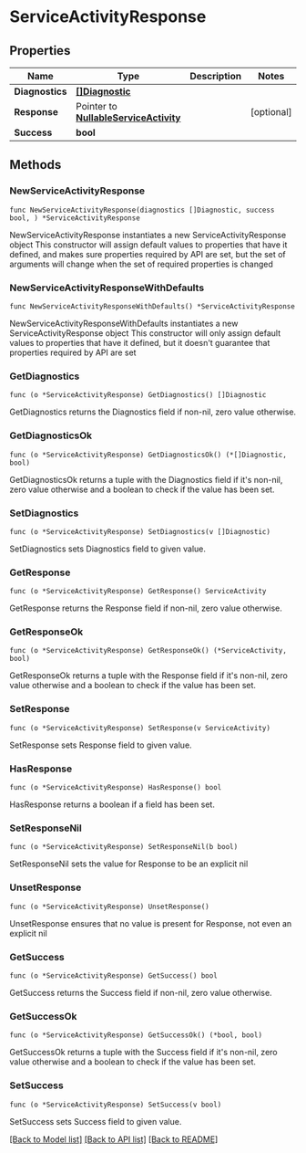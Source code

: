 # ServiceActivityResponse

## Properties

Name | Type | Description | Notes
------------ | ------------- | ------------- | -------------
**Diagnostics** | [**[]Diagnostic**](Diagnostic.md) |  | 
**Response** | Pointer to [**NullableServiceActivity**](ServiceActivity.md) |  | [optional] 
**Success** | **bool** |  | 

## Methods

### NewServiceActivityResponse

`func NewServiceActivityResponse(diagnostics []Diagnostic, success bool, ) *ServiceActivityResponse`

NewServiceActivityResponse instantiates a new ServiceActivityResponse object
This constructor will assign default values to properties that have it defined,
and makes sure properties required by API are set, but the set of arguments
will change when the set of required properties is changed

### NewServiceActivityResponseWithDefaults

`func NewServiceActivityResponseWithDefaults() *ServiceActivityResponse`

NewServiceActivityResponseWithDefaults instantiates a new ServiceActivityResponse object
This constructor will only assign default values to properties that have it defined,
but it doesn't guarantee that properties required by API are set

### GetDiagnostics

`func (o *ServiceActivityResponse) GetDiagnostics() []Diagnostic`

GetDiagnostics returns the Diagnostics field if non-nil, zero value otherwise.

### GetDiagnosticsOk

`func (o *ServiceActivityResponse) GetDiagnosticsOk() (*[]Diagnostic, bool)`

GetDiagnosticsOk returns a tuple with the Diagnostics field if it's non-nil, zero value otherwise
and a boolean to check if the value has been set.

### SetDiagnostics

`func (o *ServiceActivityResponse) SetDiagnostics(v []Diagnostic)`

SetDiagnostics sets Diagnostics field to given value.


### GetResponse

`func (o *ServiceActivityResponse) GetResponse() ServiceActivity`

GetResponse returns the Response field if non-nil, zero value otherwise.

### GetResponseOk

`func (o *ServiceActivityResponse) GetResponseOk() (*ServiceActivity, bool)`

GetResponseOk returns a tuple with the Response field if it's non-nil, zero value otherwise
and a boolean to check if the value has been set.

### SetResponse

`func (o *ServiceActivityResponse) SetResponse(v ServiceActivity)`

SetResponse sets Response field to given value.

### HasResponse

`func (o *ServiceActivityResponse) HasResponse() bool`

HasResponse returns a boolean if a field has been set.

### SetResponseNil

`func (o *ServiceActivityResponse) SetResponseNil(b bool)`

 SetResponseNil sets the value for Response to be an explicit nil

### UnsetResponse
`func (o *ServiceActivityResponse) UnsetResponse()`

UnsetResponse ensures that no value is present for Response, not even an explicit nil
### GetSuccess

`func (o *ServiceActivityResponse) GetSuccess() bool`

GetSuccess returns the Success field if non-nil, zero value otherwise.

### GetSuccessOk

`func (o *ServiceActivityResponse) GetSuccessOk() (*bool, bool)`

GetSuccessOk returns a tuple with the Success field if it's non-nil, zero value otherwise
and a boolean to check if the value has been set.

### SetSuccess

`func (o *ServiceActivityResponse) SetSuccess(v bool)`

SetSuccess sets Success field to given value.



[[Back to Model list]](../README.md#documentation-for-models) [[Back to API list]](../README.md#documentation-for-api-endpoints) [[Back to README]](../README.md)


